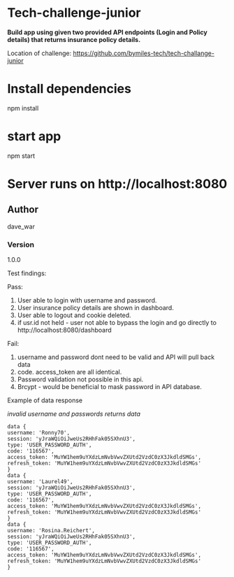 # Tech-challenge-junior

**Build app using given two provided API endpoints (Login and Policy details) that returns insurance policy details.**

Location of challenge: https://github.com/bymiles-tech/tech-challange-junior

# Install dependencies

npm install

# start app

npm start

# Server runs on http://localhost:8080

## Author

dave_war

### Version

1.0.0

Test findings:

Pass:

1. User able to login with username and password.
2. User insurance policy details are shown in dashboard.
3. User able to logout and cookie deleted.
4. if usr.id not held - user not able to bypass the login and go directly to http://localhost:8080/dashboard

Fail:

1. username and password dont need to be valid and API will pull back data
2. code. access_token are all identical.
3. Password validation not possible in this api.
4. Brcypt - would be beneficial to mask password in API database.

Example of data response

_invalid username and passwords returns data_

```
data {
username: 'Ronny70',
session: 'yJraWQiOiJweUs2RHhFak05SXhnU3',
type: 'USER_PASSWORD_AUTH',
code: '116567',
access_token: 'MuYW1hem9uYXdzLmNvbVwvZXUtd2VzdC0zX3JkdldSMGs',
refresh_token: 'MuYW1hem9uYXdzLmNvbVwvZXUtd2VzdC0zX3JkdldSMGs'
}
data {
username: 'Laurel49',
session: 'yJraWQiOiJweUs2RHhFak05SXhnU3',
type: 'USER_PASSWORD_AUTH',
code: '116567',
access_token: 'MuYW1hem9uYXdzLmNvbVwvZXUtd2VzdC0zX3JkdldSMGs',
refresh_token: 'MuYW1hem9uYXdzLmNvbVwvZXUtd2VzdC0zX3JkdldSMGs'
}
data {
username: 'Rosina.Reichert',
session: 'yJraWQiOiJweUs2RHhFak05SXhnU3',
type: 'USER_PASSWORD_AUTH',
code: '116567',
access_token: 'MuYW1hem9uYXdzLmNvbVwvZXUtd2VzdC0zX3JkdldSMGs',
refresh_token: 'MuYW1hem9uYXdzLmNvbVwvZXUtd2VzdC0zX3JkdldSMGs'
}
```
